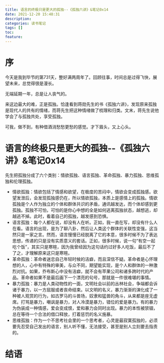 ```yaml
---
title: 语言的终极只是更大的孤独--《孤独六讲》&笔记0x14
date: 2021-12-20 15:48:31
description: 
categories: 读书笔记
tags: [] 
toc: 
feature: 
---
```


# 序

今天是我到毕节的第731天，整好满两周年了。回顾往事，时间总是过得飞快，展望未来，总觉得很是漫长。

无端延期一年，总是让人丧气的。

来这边最大的难，正是孤独。恰逢看到蒋勋先生的书《孤独六讲》，发现原来孤独是现代人的共有的情绪，而蒋先生把这种情绪做了梳理和归类。文末，蒋先生说他学会了与孤独共处，享受孤独。

可我，做不到，有种借酒消愁愁更愁的感觉。才下眉头，又上心头。

<!-- more -->

# 语言的终极只是更大的孤独--《孤独六讲》&笔记0x14

先生把孤独分成了六个类别：情欲孤独、语言孤独、革命孤独、暴力孤独、思维孤独和伦理孤独。

- 情欲孤独：情欲包括了情感和欲望，在极度的苦闷中，情欲会变成孤独感。欲望发泄后，会发现孤独感仍在，所以情欲孤独，本质上是感情上的孤独。情欲孤独是个人作为独立的个体和群体共识的矛盾，通讯越发达，而个体却感到更孤独。孤独不可怕，可怕的是你心中想的全是如何逃离孤独状态，越想逃，却越逃不掉。此时，看着自己的孤独，越发感到恐惧。
- 语言孤独：每个人都在说，却没有人在听。正如，我一直在写，却没有什么人在看。语言的出现，是为了聊八卦，然后让人类这个群体的关联性变强，这当然只是一家之言。然而，语言慢慢已经脱离了它的本意，很多时候不为了表达思想，传递的只是没有实质意义的套话。正如，很多时候，说一句“有空一起吃个饭”，其实只是寒暄，因为我曾经因为这句话约过好多人吃饭，最后不了了之，才理解原来这只是寒暄。
- 革命孤独：革命者迷恋自己年轻时候的洁癖，而且深信不疑。革命者是心怀理想的人，心中有特殊的审美，与众不同，期望能实现，是个人和群体的一种激烈对抗。如果，乔布斯心中没有洁癖，就不会有苹果公司和诸多跨时代的产品。革命者如果不是最后画下一个漂亮的句号，那就是一件很难堪的事情。
- 暴力孤独：暴力是人类动物性的一面，文明社会以前的丛林社会，争端都会诉诸于暴力，以一方屈服或者丧命结束。以文明的名义，暴力渐渐的演化成了一种被人观赏的行为，如古罗马的斗兽场，奴隶和猛兽的角斗，从来都是座无虚席。打骂是暴力，嘲讽是暴力，对人冷漠是暴力，错位的爱是暴力。有的暴力为伪装成一种情感，爱会变成恨，爱和暴力会同时出现。暴力的本性被禁锢，总在等待一个合法的借口释放，打着惩罚的名义施暴。
- 思维孤独：作为一个不思考社会里的一个思考者，心灵是最寂寞孤独的，必须要先忍受自己发出的语言，别人听不懂，无法接受，甚至是别人立刻要去指责的。



# 结语